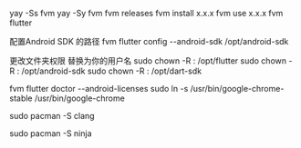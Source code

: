 
yay -Ss fvm 
yay -Sy fvm
fvm releases
fvm install x.x.x 
fvm use x.x.x
fvm flutter

配置Android SDK 的路径
fvm flutter config --android-sdk /opt/android-sdk

更改文件夹权限 <username> 替换为你的用户名
sudo chown -R <username>:<username> /opt/flutter
sudo chown -R <username>:<username> /opt/android-sdk
sudo chown -R <username>:<username> /opt/dart-sdk

fvm flutter doctor --android-licenses
sudo ln -s /usr/bin/google-chrome-stable /usr/bin/google-chrome



sudo pacman -S clang

sudo pacman -S ninja
